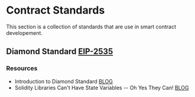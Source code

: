 # Contract Standards

This section is a collection of standards that are use in smart contract developement.

## Diamond Standard [EIP-2535](https://eips.ethereum.org/EIPS/eip-2535)

### Resources

- Introduction to Diamond Standard [BLOG](https://eip2535diamonds.substack.com/p/introduction-to-the-diamond-standard)
- Solidity Libraries Can't Have State Variables -- Oh Yes They Can! [BLOG](https://dev.to/mudgen/solidity-libraries-can-t-have-state-variables-oh-yes-they-can-3ke9)
